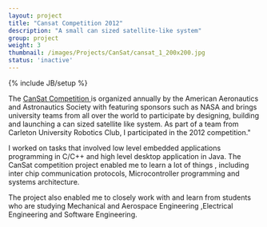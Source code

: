 ```yaml
---
layout: project
title: "Cansat Competition 2012"
description: "A small can sized satellite-like system"
group: project
weight: 3
thumbnail: /images/Projects/CanSat/cansat_1_200x200.jpg
status: 'inactive'
---
```

{% include JB/setup %}

The <a href='http://www.cansatcompetition.com/Main.html'>CanSat Competition </a> is organized annually
by the American Aeronautics and Astronautics Society with featuring sponsors
such as NASA and brings university teams from all over the world to participate by designing,
building and launching a can sized satellite like system.
As part of a team from Carleton University Robotics Club, I participated in the 2012 competition."

I worked on tasks that involved low level embedded applications programming in C/C++ and
high level desktop application in Java. The CanSat competition project enabled me to learn a lot of things , including inter chip communication protocols,
Microcontroller programming and systems architecture.

The project also enabled me to closely work with
and learn from students who are studying Mechanical and
Aerospace Engineering ,Electrical Engineering and Software Engineering.
